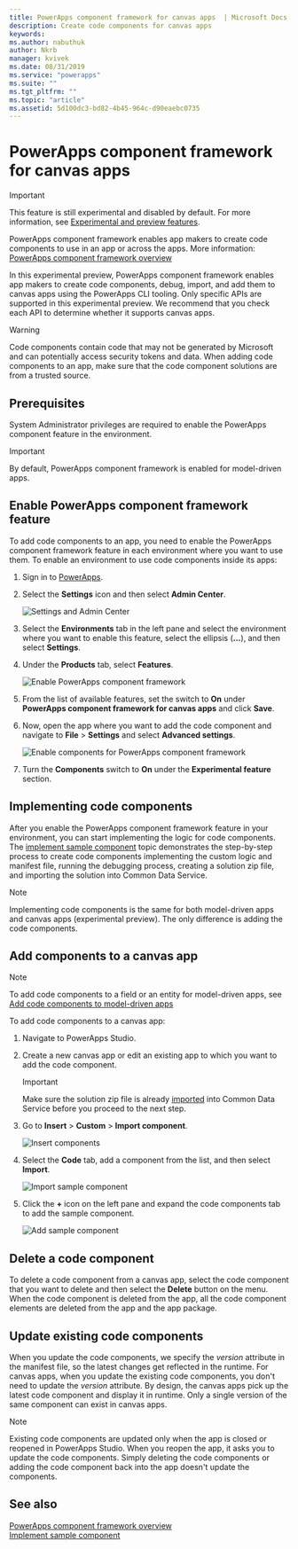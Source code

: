 ```yaml
---
title: PowerApps component framework for canvas apps  | Microsoft Docs
description: Create code components for canvas apps
keywords:
ms.author: nabuthuk
author: Nkrb
manager: kvivek
ms.date: 08/31/2019
ms.service: "powerapps"
ms.suite: ""
ms.tgt_pltfrm: ""
ms.topic: "article"
ms.assetid: 5d100dc3-bd82-4b45-964c-d90eaebc0735
---
```


# PowerApps component framework for canvas apps

> [!IMPORTANT]
> This feature is still experimental and disabled by default. For more information, see [Experimental and preview features](../../maker/canvas-apps/working-with-experimental.md).

PowerApps component framework enables app makers to create code components to use in an app or across the apps. More information: [PowerApps component framework overview](overview.md) 

In this experimental preview, PowerApps component framework enables app makers to create code components, debug, import, and add them to canvas apps using the PowerApps CLI tooling. Only specific APIs are supported in this experimental preview. We recommend that you check each API to determine whether it supports canvas apps. 

> [!WARNING]
> Code components contain code that may not be generated by Microsoft and can potentially access security tokens and data. When adding code components to an app, make sure that the code component solutions are from a trusted source.

## Prerequisites

System Administrator privileges are required to enable the PowerApps component feature in the environment.

> [!IMPORTANT]
> By default, PowerApps component framework is enabled for model-driven apps.

## Enable PowerApps component framework feature

To add code components to an app, you need to enable the PowerApps component framework feature in each environment where you want to use them. To enable an environment to use code components inside its apps:

1. Sign in to [PowerApps](https://powerapps.microsoft.com/).

2. Select the **Settings** icon and then select **Admin Center**.
    
    ![Settings and Admin Center](media/select-admin-center-from-settings.png "Settings and Admin Center") 

3. Select the **Environments** tab in the left pane and select the environment where you want to enable this feature, select the ellipsis (**...**), and then select **Settings**.

4. Under the **Products** tab, select **Features**.

   ![Enable PowerApps component framework](media/enable-pcf-feature.png "Enable PowerApps component framework")

5. From the list of available features, set the switch to **On** under **PowerApps component framework for canvas apps** and click **Save**.

6. Now, open the app where you want to add the code component and navigate to **File** > **Settings** and select **Advanced settings**.

   ![Enable components for PowerApps component framework](media/enable-components-for-pcf.png "Enable components for PowerApps component framework")
   
7. Turn the **Components** switch to **On** under the **Experimental feature** section.

## Implementing code components

After you enable the PowerApps component framework feature in your environment, you can start implementing the logic for code components. The [implement sample component](implementing-controls-using-typescript.md) topic demonstrates the step-by-step process to create code components implementing the custom logic and manifest file, running the debugging process, creating a solution zip file, and importing the solution into Common Data Service.

> [!NOTE]
> Implementing code components is the same for both model-driven apps and canvas apps (experimental preview). The only difference is adding the code components. 

## Add components to a canvas app

> [!NOTE]
> To add code components to a field or an entity for model-driven apps, see [Add code components to model-driven apps](add-custom-controls-to-a-field-or-entity.md)

To add code components to a canvas app:

1. Navigate to PowerApps Studio.
2. Create a new canvas app or edit an existing app to which you want to add the code component.

   > [!IMPORTANT]
   > Make sure the solution zip file is already [imported](https://docs.microsoft.com/powerapps/maker/common-data-service/import-update-export-solutions) into Common Data Service before you proceed to the next step.

3. Go to **Insert** > **Custom** > **Import component**. 
 
    ![Insert components](media/insert-components-import.png "Insert components")

4. Select the **Code** tab, add a component from the list, and then select **Import**. 

    ![Import sample component](media/import-component-add-sample-component.png "Import sample component")

5. Click the **+** icon on the left pane and expand the code components tab to add the sample component.

   ![Add sample component](media/add-sample-component-from-list.png "Add sample component")

## Delete a code component 

To delete a code component from a canvas app, select the code component that you want to delete and then select the **Delete** button on the menu. When the code component is deleted from the app, all the code component elements are deleted from the app and the app package. 

## Update existing code components

When you update the code components, we specify the *version* attribute in the manifest file, so the latest changes get reflected in the runtime. For canvas apps, when you update the existing code components, you don't need to update the *version* attribute. By design, the canvas apps pick up the latest code component and display it in runtime. Only a single version of the same component can exist in canvas apps.

> [!NOTE]
> Existing code components are updated only when the app is closed or reopened in PowerApps Studio. When you reopen the app, it asks you to update the code components. Simply deleting the code components or adding the code component back into the app doesn't update the components.

## See also

[PowerApps component framework overview](overview.md)<br/>
[Implement sample component](implementing-controls-using-typescript.md)

